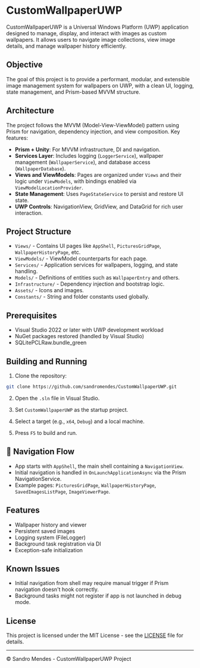 # CustomWallpaperUWP

CustomWallpaperUWP is a Universal Windows Platform (UWP) application designed to manage, display, and interact with images as custom wallpapers. It allows users to navigate image collections, view image details, and manage wallpaper history efficiently.

## Objective

The goal of this project is to provide a performant, modular, and extensible image management system for wallpapers on UWP, with a clean UI, logging, state management, and Prism-based MVVM structure.

## Architecture

The project follows the MVVM (Model-View-ViewModel) pattern using Prism for navigation, dependency injection, and view composition. Key features:

- **Prism + Unity**: For MVVM infrastructure, DI and navigation.
- **Services Layer**: Includes logging (`LoggerService`), wallpaper management (`WallpaperService`), and database access (`WallpaperDatabase`).
- **Views and ViewModels**: Pages are organized under `Views` and their logic under `ViewModels`, with bindings enabled via `ViewModelLocationProvider`.
- **State Management**: Uses `PageStateService` to persist and restore UI state.
- **UWP Controls**: NavigationView, GridView, and DataGrid for rich user interaction.

## Project Structure

- `Views/` - Contains UI pages like `AppShell`, `PicturesGridPage`, `WallpaperHistoryPage`, etc.
- `ViewModels/` - ViewModel counterparts for each page.
- `Services/` - Application services for wallpapers, logging, and state handling.
- `Models/` - Definitions of entities such as `WallpaperEntry` and others.
- `Infrastructure/` - Dependency injection and bootstrap logic.
- `Assets/` - Icons and images.
- `Constants/` - String and folder constants used globally.

## Prerequisites

- Visual Studio 2022 or later with UWP development workload
- NuGet packages restored (handled by Visual Studio)
- SQLitePCLRaw.bundle_green

## Building and Running

1. Clone the repository:

```bash
git clone https://github.com/sandromendes/CustomWallpaperUWP.git
```

2. Open the `.sln` file in Visual Studio.

3. Set `CustomWallpaperUWP` as the startup project.

4. Select a target (e.g., `x64`, `Debug`) and a local machine.

5. Press `F5` to build and run.

## 🧭 Navigation Flow

- App starts with `AppShell`, the main shell containing a `NavigationView`.
- Initial navigation is handled in `OnLaunchApplicationAsync` via the Prism NavigationService.
- Example pages: `PicturesGridPage`, `WallpaperHistoryPage`, `SavedImagesListPage`, `ImageViewerPage`.

## Features

- Wallpaper history and viewer
- Persistent saved images
- Logging system (FileLogger)
- Background task registration via DI
- Exception-safe initialization

## Known Issues

- Initial navigation from shell may require manual trigger if Prism navigation doesn't hook correctly.
- Background tasks might not register if app is not launched in debug mode.

## License

This project is licensed under the MIT License - see the [LICENSE](LICENSE) file for details.

---

© Sandro Mendes - CustomWallpaperUWP Project